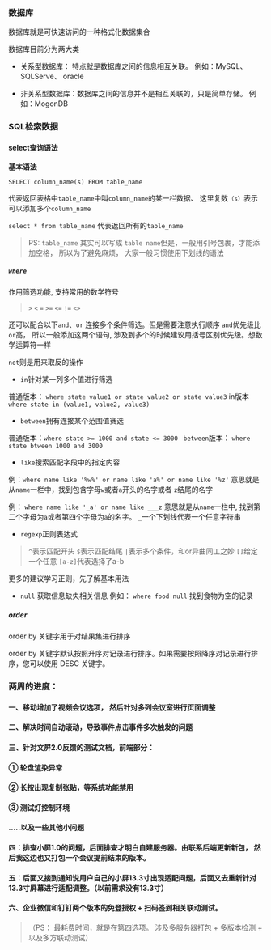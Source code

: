 ### 数据库

数据库就是可快速访问的一种格式化数据集合

数据库目前分为两大类

+ 关系型数据库： 特点就是数据库之间的信息相互关联。 例如：MySQL、SQLServe、 oracle

+ 非关系型数据库：数据库之间的信息并不是相互关联的，只是简单存储。 例如：MogonDB


### SQL检索数据

#### select查询语法

**基本语法**
```
SELECT column_name(s) FROM table_name
```
代表返回表格中`table_name`中叫`column_name`的某一栏数据、 这里复数`（s）`表示可以添加多个`column_name`

`select * from table_name`
代表返回所有的`table_name` 

> PS: `table_name` 其实可以写成 `table name`但是，一般用引号包裹，才能添加空格， 所以为了避免麻烦， 大家一般习惯使用下划线的语法

##### `where`
作用筛选功能, 支持常用的数学符号
> `>`
> `<`
> `=`
> `>=`
> `<=`
> `!=`
> `<>`

还可以配合以下`and`、`or` 连接多个条件筛选。但是需要注意执行顺序
`and`优先级比`or`高， 所以一般添加这两个语句, 涉及到多个的时候建议用括号区别优先级。想数学运算符一样

`not`则是用来取反的操作

+ `in`针对某一列多个值进行筛选 

普通版本： `where state value1 or state value2 or state value3` 
in版本`where state in (value1, value2, value3)`

+ `between`拥有连接某个范围值赛选
  
普通版本：`where state >= 1000 and state <= 3000 `
`between`版本： `where state btween 1000 and 3000`

+ `like`搜索匹配字段中的指定内容
  
例：`where name like '%w%' or name like 'a%' or name like '%z'`
意思就是从`name`一栏中，找到包含字母`w`或者`a`开头的名字或者 `z`结尾的名字

例： `where name like '_a' or name like ___z`
意思就是从`name`一栏中, 找到第二个字母为`a`或者第四个字母为`a`的名字。 `_`一个下划线代表一个任意字符串

+ `regexp`正则表达式
> `^`表示匹配开头
> `$`表示匹配结尾
> `|`表示多个条件，和or异曲同工之妙
> `[]`给定一个任意
> `[a-z]`代表选择了a-b

更多的建议学习正则，先了解基本用法

+ `null` 获取信息缺失相关信息
例如： `where food null` 找到食物为空的记录

##### order
order by 关键字用于对结果集进行排序

order by 关键字默认按照升序对记录进行排序。如果需要按照降序对记录进行排序，您可以使用 DESC 关键字。

### 两周的进度：
#### 一、移动增加了视频会议选项， 然后针对多列会议室进行页面调整
#### 二、解决时间自动滚动，导致事件点击事件多次触发的问题
#### 三、针对文屏2.0反馈的测试文档，前端部分：
#### ① 轮盘渲染异常
#### ② 长按出现复制张贴，等系统功能禁用
#### ③ 测试灯控制环境
#### .....以及一些其他小问题
#### 四：排查小屏1.0的问题，后面排查才明白**自建服务器**。由联系后端更新新包， 然后我这边也又打包一个会议提前结束的版本。
#### 五：后面又接到通知说用户**自己的小屏13.3寸**出现适配问题，后面又去重新针对13.3寸屏幕进行适配调整。（以前需求没有13.3寸）
#### 六、企业微信和钉钉两个版本的**免登授权** + **扫码签到**相关联动测试。
>（PS： 最耗费时间，就是在第四选项。 涉及多服务器打包 + 多版本检测 + 以及多方联动测试）



